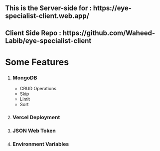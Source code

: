 <h2>This is the Server-side for : https://eye-specialist-client.web.app/</h2>

<h2>Client Side Repo : https://github.com/Waheed-Labib/eye-specialist-client</h2>

<h1>Some Features</h1>
<ol>
  <li>
    <h3>MongoDB</h3>
    <ul>
      <li>CRUD Operations</li>
      <li>Skip</li>
      <li>Limit</li>
      <li>Sort</li>
    </ul>
  </li>

  <li><h3>Vercel Deployment</h3></li>

  <li><h3>JSON Web Token</h3></li>

  <li><h3>Environment Variables</h3></li>
</ol>



